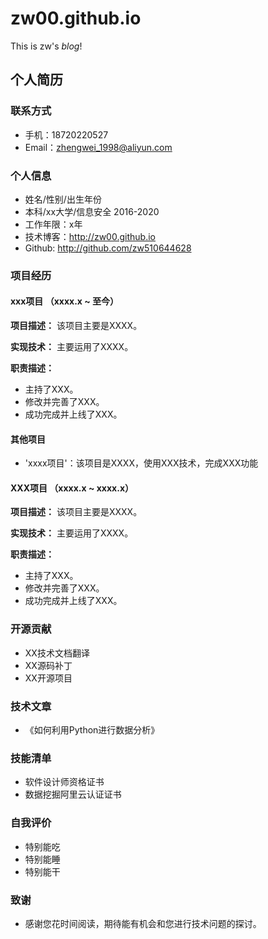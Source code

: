 # zw00.github.io
This is zw's *blog*!
## 个人简历

### 联系方式
- 手机：18720220527
- Email：zhengwei_1998@aliyun.com

### 个人信息
- 姓名/性别/出生年份
- 本科/xx大学/信息安全 2016-2020
- 工作年限：x年
- 技术博客：http://zw00.github.io
- Github: http://github.com/zw510644628

### 项目经历
#### xxx项目 （xxxx.x ~ 至今）
**项目描述：**
该项目主要是XXXX。

**实现技术：**
主要运用了XXXX。

**职责描述：**
- 主持了XXX。
- 修改并完善了XXX。
- 成功完成并上线了XXX。


#### 其他项目
- 'xxxx项目'：该项目是XXXX，使用XXX技术，完成XXX功能

#### XXX项目 （xxxx.x ~ xxxx.x）
**项目描述：**
该项目主要是XXXX。

**实现技术：**
主要运用了XXXX。

**职责描述：**
- 主持了XXX。
- 修改并完善了XXX。
- 成功完成并上线了XXX。


### 开源贡献
- XX技术文档翻译
- XX源码补丁
- XX开源项目

### 技术文章
- 《如何利用Python进行数据分析》

### 技能清单
- 软件设计师资格证书
- 数据挖掘阿里云认证证书

### 自我评价
- 特别能吃
- 特别能睡
- 特别能干

### 致谢
- 感谢您花时间阅读，期待能有机会和您进行技术问题的探讨。
